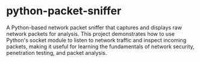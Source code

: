 # python-packet-sniffer
A Python-based network packet sniffer that captures and displays raw network packets for analysis. This project demonstrates how to use Python's socket module to listen to network traffic and inspect incoming packets, making it useful for learning the fundamentals of network security, penetration testing, and packet analysis.
